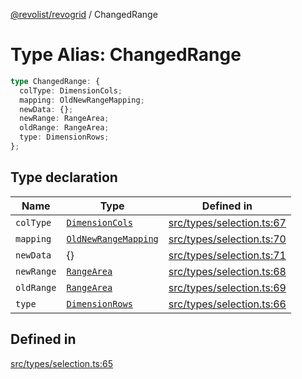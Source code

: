 [@revolist/revogrid](README.md) / ChangedRange

# Type Alias: ChangedRange

```ts
type ChangedRange: {
  colType: DimensionCols;
  mapping: OldNewRangeMapping;
  newData: {};
  newRange: RangeArea;
  oldRange: RangeArea;
  type: DimensionRows;
};
```

## Type declaration

| Name | Type | Defined in |
| ------ | ------ | ------ |
| `colType` | [`DimensionCols`](TypeAlias.DimensionCols.md) | [src/types/selection.ts:67](https://github.com/revolist/revogrid/blob/a808f70a0d197fcea56d269b7334fbc41eb74c5d/src/types/selection.ts#L67) |
| `mapping` | [`OldNewRangeMapping`](TypeAlias.OldNewRangeMapping.md) | [src/types/selection.ts:70](https://github.com/revolist/revogrid/blob/a808f70a0d197fcea56d269b7334fbc41eb74c5d/src/types/selection.ts#L70) |
| `newData` | \{\} | [src/types/selection.ts:71](https://github.com/revolist/revogrid/blob/a808f70a0d197fcea56d269b7334fbc41eb74c5d/src/types/selection.ts#L71) |
| `newRange` | [`RangeArea`](TypeAlias.RangeArea.md) | [src/types/selection.ts:68](https://github.com/revolist/revogrid/blob/a808f70a0d197fcea56d269b7334fbc41eb74c5d/src/types/selection.ts#L68) |
| `oldRange` | [`RangeArea`](TypeAlias.RangeArea.md) | [src/types/selection.ts:69](https://github.com/revolist/revogrid/blob/a808f70a0d197fcea56d269b7334fbc41eb74c5d/src/types/selection.ts#L69) |
| `type` | [`DimensionRows`](TypeAlias.DimensionRows.md) | [src/types/selection.ts:66](https://github.com/revolist/revogrid/blob/a808f70a0d197fcea56d269b7334fbc41eb74c5d/src/types/selection.ts#L66) |

## Defined in

[src/types/selection.ts:65](https://github.com/revolist/revogrid/blob/a808f70a0d197fcea56d269b7334fbc41eb74c5d/src/types/selection.ts#L65)
